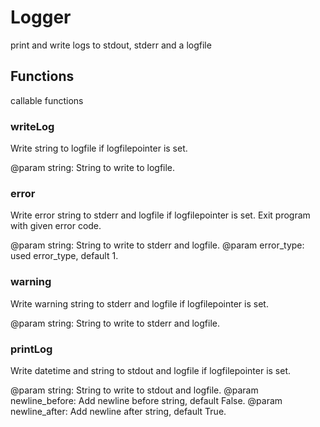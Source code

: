 # Logger

print and write logs to stdout, stderr and a logfile

## Functions

callable functions

### writeLog

Write string to logfile if logfilepointer is set.

@param string: String to write to logfile.

### error

Write error string to stderr and logfile if logfilepointer is set.
Exit program with given error code.

@param string: String to write to stderr and logfile.
@param error_type: used error_type, default 1.

### warning

Write warning string to stderr and logfile if logfilepointer is set.

@param string: String to write to stderr and logfile.

### printLog

Write datetime and string to stdout and logfile if logfilepointer is set.

@param string: String to write to stdout and logfile.
@param newline_before: Add newline before string, default False.
@param newline_after: Add newline after string, default True.
